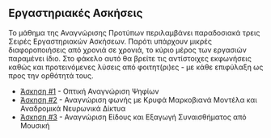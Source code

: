 ## Εργαστηριακές Ασκήσεις

Το μάθημα της Αναγνώρισης Προτύπων περιλαμβάνει παραδοσιακά τρεις Σειρές Εργαστηριακών Ασκήσεων. Παρότι υπάρχουν μικρές διαφοροποιήσεις από χρονιά σε χρονιά, το κύριο μέρος των εργασιών παραμένει ίδιο. Στο φάκελο αυτό θα βρείτε τις αντίστοιχες εκφωνήσεις καθώς και προτεινόμενες λύσεις από φοιτητ(ρι)ες - με κάθε επιφύλαξη ως προς την ορθότητά τους.

- [Άσκηση #1](Άσκηση%20%231) - Οπτική Αναγνώριση Ψηφίων
- [Άσκηση #2](Άσκηση%20%232) - Αναγνώριση φωνής με Κρυφά Μαρκοβιανά Μοντέλα και Αναδρομικά Νευρωνικά Δίκτυα
- [Άσκηση #3](Άσκηση%20%233) - Αναγνώριση Είδους και Εξαγωγή Συναισθήματος από Μουσική
